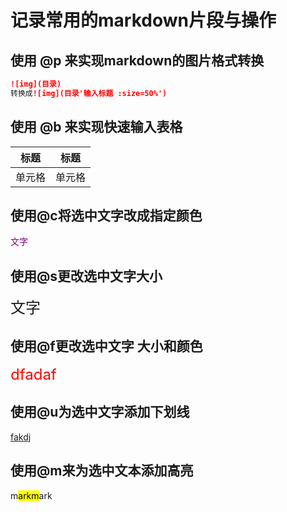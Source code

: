 # 记录常用的markdown片段与操作
## 使用 @p 来实现markdown的图片格式转换
```markdown
![img](目录) 
转换成![img](目录'输入标题 :size=50%') 

```
## 使用 @b 来实现快速输入表格
|  标题  |  标题  |
|  ----  |  ----  |
| 单元格 | 单元格 |

## 使用@c将选中文字改成指定颜色
<font color=purple>文字</font>

## 使用@s更改选中文字大小
<font size=5>文字</font>

## 使用@f更改选中文字 大小和颜色
<font size=5 color=red>dfadaf</font>

## 使用@u为选中文字添加下划线
<u>fakdj</u>

## 使用@m来为选中文本添加高亮
m<mark>arkm</mark>ark
